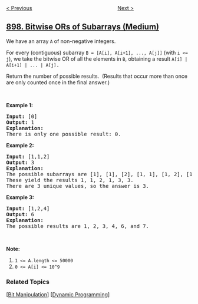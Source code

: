 <!--|This file generated by command(leetcode description); DO NOT EDIT.    |-->
<!--+----------------------------------------------------------------------+-->
<!--|@author    openset <openset.wang@gmail.com>                           |-->
<!--|@link      https://github.com/openset                                 |-->
<!--|@home      https://github.com/tonymontaro/leetcode-hints                        |-->
<!--+----------------------------------------------------------------------+-->

[< Previous](https://github.com/tonymontaro/leetcode-hints/tree/master/problems/increasing-order-search-tree "Increasing Order Search Tree")
　　　　　　　　　　　　　　　　
[Next >](https://github.com/tonymontaro/leetcode-hints/tree/master/problems/orderly-queue "Orderly Queue")

## [898. Bitwise ORs of Subarrays (Medium)](https://leetcode.com/problems/bitwise-ors-of-subarrays "子数组按位或操作")

<p>We have an array <code>A</code> of non-negative integers.</p>

<p>For every (contiguous) subarray <code>B =&nbsp;[A[i], A[i+1], ..., A[j]]</code> (with <code>i &lt;= j</code>), we take the bitwise OR of all the elements in <code>B</code>, obtaining a result <font face="monospace"><code>A[i] | A[i+1] | ... | A[j]</code>.</font></p>

<p>Return the number of possible&nbsp;results.&nbsp; (Results that occur more than once are only counted once in the final answer.)</p>

<p>&nbsp;</p>

<div>
<p><strong>Example 1:</strong></p>

<pre>
<strong>Input: </strong><span id="example-input-1-1">[0]</span>
<strong>Output: </strong><span id="example-output-1">1</span>
<strong>Explanation: </strong>
There is only one possible result: 0.
</pre>

<div>
<p><strong>Example 2:</strong></p>

<pre>
<strong>Input: </strong><span id="example-input-2-1">[1,1,2]</span>
<strong>Output: </strong><span id="example-output-2">3</span>
<strong>Explanation: </strong>
The possible subarrays are [1], [1], [2], [1, 1], [1, 2], [1, 1, 2].
These yield the results 1, 1, 2, 1, 3, 3.
There are 3 unique values, so the answer is 3.
</pre>

<div>
<p><strong>Example 3:</strong></p>

<pre>
<strong>Input: </strong><span id="example-input-3-1">[1,2,4]</span>
<strong>Output: </strong><span id="example-output-3">6</span>
<strong>Explanation: </strong>
The possible results are 1, 2, 3, 4, 6, and 7.
</pre>
</div>
</div>
</div>

<p>&nbsp;</p>

<p><strong>Note:</strong></p>

<ol>
	<li><code>1 &lt;= A.length &lt;= 50000</code></li>
	<li><code>0 &lt;= A[i] &lt;= 10^9</code></li>
</ol>

### Related Topics
  [[Bit Manipulation](https://github.com/tonymontaro/leetcode-hints/tree/master/tag/bit-manipulation/README.md)]
  [[Dynamic Programming](https://github.com/tonymontaro/leetcode-hints/tree/master/tag/dynamic-programming/README.md)]
